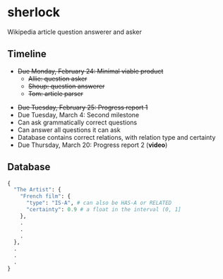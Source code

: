 sherlock
========

Wikipedia article question answerer and asker

## Timeline
- ~~Due Monday, February 24: Minimal viable product~~
  * ~~Allie: question asker~~
  * ~~Shoup: question answerer~~
  * ~~Tom: article parser~~
* ~~Due Tuesday, February 25: Progress report 1~~
* Due Tuesday, March 4: Second milestone
 * Can ask grammatically correct questions
 * Can answer all questions it can ask
 * Database contains correct relations, with relation type and certainty
* Due Thursday, March 20: Progress report 2 (**video**)

## Database
```python
{
  "The Artist": {
    "French film": {
      "type": "IS-A", # can also be HAS-A or RELATED
      "certainty": 0.9 # a float in the interval (0, 1]
    },
    .
    .
    .
  },
  .
  .
  .
}
```

